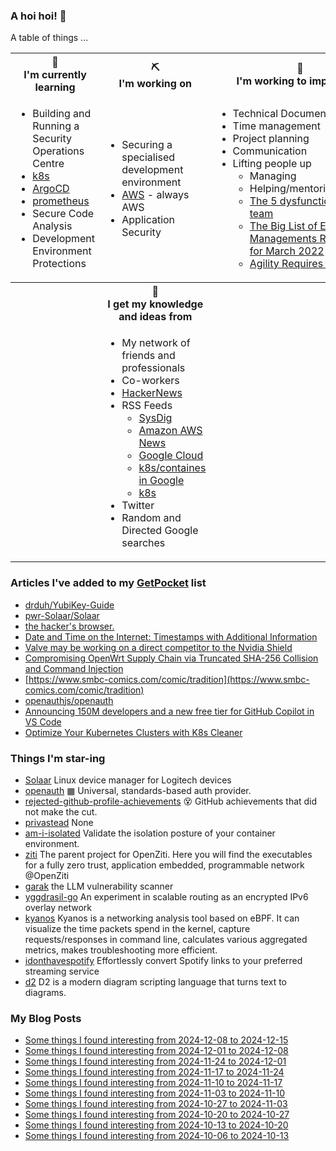 ### A hoi hoi! 👋

A table of things ...

<table>
    <tr>
        <th>🌱<br/>I'm currently learning</th>
        <th>⛏<br/> I'm working on</th>
        <th>🚧<br/>I'm working to improve on</th>
    </tr>
    <tr>
        <td>
            <ul>
                <li>Building and Running a Security Operations Centre</li>
                <li><a href="https://kubernetes.io/">k8s</a></li>
                <li><a href="https://argoproj.github.io/">ArgoCD</a></li>
                <li><a href="https://prometheus.io/">prometheus</a></li>
                <li>Secure Code Analysis</li>
                <li>Development Environment Protections</li>
            </ul>
        </td>
        <td>
            <ul>
                <li>Securing a specialised development environment</li>
                <li><a href="https://aws.amazon.com/">AWS</a> - always AWS</li>
                <li>Application Security</li>
            </ul>
        </td>
        <td>
            <ul>
                <li>Technical Documentation</li>
                <li>Time management</li>
                <li>Project planning</li>
                <li>Communication</li>
                <li>Lifting people up
                    <ul>
                      <li>Managing</li>
                      <li>Helping/mentoring/coaching</li>
                      <li><a href="https://valid.com/5-dysfunctions-of-a-team/">The 5 dysfunctions of a team</a></li>
                      <li><a href="https://practicallyleading.dev/the-big-list-of-engineering-management-resources-march-2022">The Big List of Engineering Managements Resources - for March 2022</a></li>
                      <li><a href="https://www.industriallogic.com/blog/agility-requires-balance/">Agility Requires Balance</a></li>
                    </ul>
                </li>
            </ul>
        </td>
    </tr>
    <tr>
        <th>&nbsp;</th>
        <th>🏫<br/>I get my knowledge and ideas from</th>
        <th>&nbsp;</th>
    </tr>
    <tr>
        <td>&nbsp;</td>
        <td>
            <ul>
                <li>My network of friends and professionals</li>
                <li>Co-workers</li>
                <li><a href="https://news.ycombinator.com/">HackerNews</a></li>
                <li>RSS Feeds
                    <ul>
                        <li><a href="http://fetchrss.com/rss/5b4e9e358a93f8cc058b4567960404014.xml">SysDig</a></li>
                        <li><a href="https://aws.amazon.com/new/feed/">Amazon AWS News</a></li>
                        <li><a href="https://cloudblog.withgoogle.com/rss/">Google Cloud</a></li>
                        <li><a href="https://cloudblog.withgoogle.com/products/containers-kubernetes/rss/">k8s/containes in Google</a></li>
                        <li><a href="https://kubernetes.io/feed.xml">k8s</a></li>
                    </ul>
                </li>
                <li>Twitter</li>
                <li>Random and Directed Google searches</li>
            </ul>
        </td>
        <td>&nbsp;</td>
    </tr>
</table>

### Articles I've added to my [GetPocket](https://getpocket.com/) list

* [drduh/YubiKey-Guide](https://github.com/drduh/YubiKey-Guide)
* [pwr-Solaar/Solaar](https://github.com/pwr-Solaar/Solaar)
* [the hacker's browser.](https://nyxt.atlas.engineer/)
* [Date and Time on the Internet: Timestamps with Additional Information](https://www.rfc-editor.org/rfc/rfc9557.html)
* [Valve may be working on a direct competitor to the Nvidia Shield](https://www.xda-developers.com/valve-direct-competitor-nvidia-shield/)
* [Compromising OpenWrt Supply Chain via Truncated SHA-256 Collision and Command Injection](https://flatt.tech/research/posts/compromising-openwrt-supply-chain-sha256-collision/)
* [https://www.smbc-comics.com/comic/tradition](https://www.smbc-comics.com/comic/tradition)
* [openauthjs/openauth](https://github.com/openauthjs/openauth)
* [Announcing 150M developers and a new free tier for GitHub Copilot in VS Code](https://github.blog/news-insights/product-news/github-copilot-in-vscode-free/)
* [Optimize Your Kubernetes Clusters with K8s Cleaner](https://sveltos.projectsveltos.io/k8sCleaner.html)

### Things I'm star-ing

* [Solaar](https://github.com/pwr-Solaar/Solaar)
  Linux device manager for Logitech devices
* [openauth](https://github.com/openauthjs/openauth)
  ▦ Universal, standards-based auth provider.
* [rejected-github-profile-achievements](https://github.com/Flet/rejected-github-profile-achievements)
  😵 GitHub achievements that did not make the cut.
* [privastead](https://github.com/privastead/privastead)
  None
* [am-i-isolated](https://github.com/edera-dev/am-i-isolated)
  Validate the isolation posture of your container environment.
* [ziti](https://github.com/openziti/ziti)
  The parent project for OpenZiti. Here you will find the executables for a fully zero trust, application embedded, programmable network @OpenZiti
* [garak](https://github.com/NVIDIA/garak)
  the LLM vulnerability scanner
* [yggdrasil-go](https://github.com/yggdrasil-network/yggdrasil-go)
  An experiment in scalable routing as an encrypted IPv6 overlay network
* [kyanos](https://github.com/hengyoush/kyanos)
  Kyanos is a networking analysis tool based on eBPF. It can visualize the time packets spend in the kernel, capture requests/responses in command line, calculates various aggregated metrics, makes troubleshooting more efficient.
* [idonthavespotify](https://github.com/sjdonado/idonthavespotify)
  Effortlessly convert Spotify links to your preferred streaming service
* [d2](https://github.com/terrastruct/d2)
  D2 is a modern diagram scripting language that turns text to diagrams.

### My Blog Posts

* [Some things I found interesting from 2024-12-08 to 2024-12-15](https://pgmac.net.au/last-week/2024/12/15/interesting-last-week.html)
* [Some things I found interesting from 2024-12-01 to 2024-12-08](https://pgmac.net.au/last-week/2024/12/08/interesting-last-week.html)
* [Some things I found interesting from 2024-11-24 to 2024-12-01](https://pgmac.net.au/last-week/2024/12/01/interesting-last-week.html)
* [Some things I found interesting from 2024-11-17 to 2024-11-24](https://pgmac.net.au/last-week/2024/11/24/interesting-last-week.html)
* [Some things I found interesting from 2024-11-10 to 2024-11-17](https://pgmac.net.au/last-week/2024/11/17/interesting-last-week.html)
* [Some things I found interesting from 2024-11-03 to 2024-11-10](https://pgmac.net.au/last-week/2024/11/10/interesting-last-week.html)
* [Some things I found interesting from 2024-10-27 to 2024-11-03](https://pgmac.net.au/last-week/2024/11/03/interesting-last-week.html)
* [Some things I found interesting from 2024-10-20 to 2024-10-27](https://pgmac.net.au/last-week/2024/10/27/interesting-last-week.html)
* [Some things I found interesting from 2024-10-13 to 2024-10-20](https://pgmac.net.au/last-week/2024/10/20/interesting-last-week.html)
* [Some things I found interesting from 2024-10-06 to 2024-10-13](https://pgmac.net.au/last-week/2024/10/13/interesting-last-week.html)

